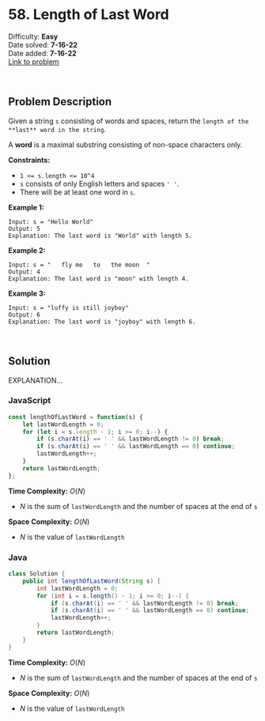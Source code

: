 # 58. Length of Last Word

Difficulty: **Easy**  
Date solved: **7-16-22**  
Date added: **7-16-22**  
[Link to problem](https://leetcode.com/problems/length-of-last-word/)

<br>

## Problem Description

Given a string `s` consisting of words and spaces, return the `length of the **last** word in the string`.

A **word** is a maximal substring consisting of non-space characters only.

**Constraints:**

- `1 <= s.length <= 10^4`
- `s` consists of only English letters and spaces `' '`.
- There will be at least one word in `s`.

**Example 1:**

```
Input: s = "Hello World"
Output: 5
Explanation: The last word is "World" with length 5.
```

**Example 2:**

```
Input: s = "   fly me   to   the moon  "
Output: 4
Explanation: The last word is "moon" with length 4.
```

**Example 3:**

```
Input: s = "luffy is still joyboy"
Output: 6
Explanation: The last word is "joyboy" with length 6.
```

<br>

## Solution

EXPLANATION...

### **JavaScript**

```js
const lengthOfLastWord = function(s) {
    let lastWordLength = 0;
    for (let i = s.length - 1; i >= 0; i--) {
        if (s.charAt(i) == ' ' && lastWordLength != 0) break;
        if (s.charAt(i) == ' ' && lastWordLength == 0) continue;
        lastWordLength++;
    }
    return lastWordLength;
};
```

**Time Complexity:** $O(N)$
- $N$ is the sum of `lastWordLength` and the number of spaces at the end of `s`

**Space Complexity:** $O(N)$
- $N$ is the value of `lastWordLength`

### **Java**

```java
class Solution {
    public int lengthOfLastWord(String s) {
        int lastWordLength = 0;
        for (int i = s.length() - 1; i >= 0; i--) {
            if (s.charAt(i) == ' ' && lastWordLength != 0) break;
            if (s.charAt(i) == ' ' && lastWordLength == 0) continue;
            lastWordLength++;
        }
        return lastWordLength;
    }
}
```

**Time Complexity:** $O(N)$
- $N$ is the sum of `lastWordLength` and the number of spaces at the end of `s`

**Space Complexity:** $O(N)$
- $N$ is the value of `lastWordLength`